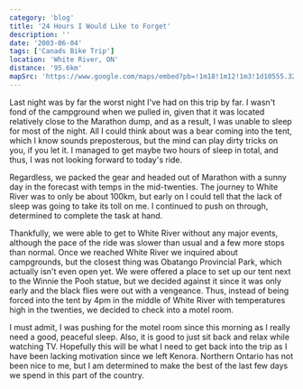 ```yaml
---
category: 'blog'
title: '24 Hours I Would Like to Forget'
description: ''
date: '2003-06-04'
tags: ['Canads Bike Trip']
location: 'White River, ON'
distance: '95.6km'
mapSrc: 'https://www.google.com/maps/embed?pb=!1m18!1m12!1m3!1d10555.320341983637!2d-85.28356375754132!3d48.593952168197944!2m3!1f0!2f0!3f0!3m2!1i1024!2i768!4f13.1!3m3!1m2!1s0x4d46cc9cef16d3c9%3A0xbfd91a7055eb4b04!2sWhite%20River%2C%20ON%20P0M%203G0!5e0!3m2!1sen!2sca!4v1609175756002!5m2!1sen!2sca'
---
```

Last night was by far the worst night I've had on this trip by far. I wasn't fond of the campground when we pulled in, given that it was located relatively close to the Marathon dump, and as a result, I was unable to sleep for most of the night. All I could think about was a bear coming into the tent, which I know sounds preposterous, but the mind can play dirty tricks on you, if you let it. I managed to get maybe two hours of sleep in total, and thus, I was not looking forward to today's ride.

Regardless, we packed the gear and headed out of Marathon with a sunny day in the forecast with temps in the mid-twenties. The journey to White River was to only be about 100km, but early on I could tell that the lack of sleep was going to take its toll on me. I continued to push on through, determined to complete the task at hand.

Thankfully, we were able to get to White River without any major events, although the pace of the ride was slower than usual and a few more stops than normal. Once we reached White River we inquired about campgrounds, but the closest thing was Obatango Provincial Park, which actually isn't even open yet. We were offered a place to set up our tent next to the Winnie the Pooh statue, but we decided against it since it was only early and the black flies were out with a vengeance. Thus, instead of being forced into the tent by 4pm in the middle of White River with temperatures high in the twenties, we decided to check into a motel room.

I must admit, I was pushing for the motel room since this morning as I really need a good, peaceful sleep. Also, it is good to just sit back and relax while watching TV. Hopefully this will be what I need to get back into the trip as I have been lacking motivation since we left Kenora. Northern Ontario has not been nice to me, but I am determined to make the best of the last few days we spend in this part of the country.